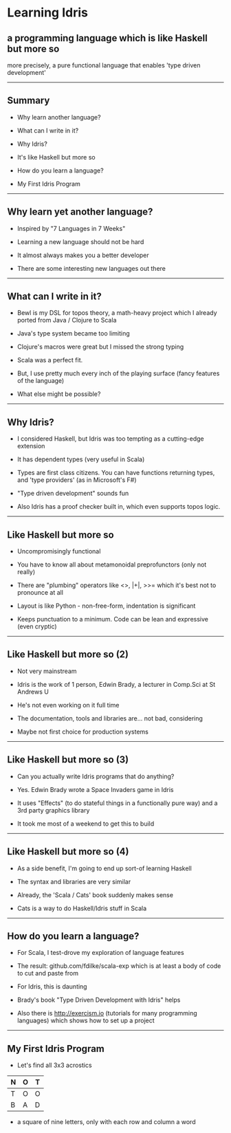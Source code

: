 <!-- pagenumber: true -->

# Learning Idris 

## a programming language which is like Haskell but more so

more precisely, a pure functional language 
that enables 'type driven development'

---

## Summary

- Why learn another language?

- What can I write in it?

- Why Idris?

- It's like Haskell but more so

- How do you learn a language?

- My First Idris Program

---

## Why learn yet another language?

- Inspired by "7 Languages in 7 Weeks"

- Learning a new language should not be hard

- It almost always makes you a better developer

- There are some interesting new languages out there

---

## What can I write in it? 

- Bewl is my DSL for topos theory, a math-heavy project 
which I already ported from Java / Clojure to Scala 

- Java's type system became too limiting

- Clojure's macros were great but I missed the strong typing

- Scala was a perfect fit.

- But, I use pretty much every inch of the playing surface
(fancy features of the language)

- What else might be possible?

---

## Why Idris?

- I considered Haskell, but Idris was too tempting as a
cutting-edge extension

- It has dependent types (very useful in Scala)

- Types are first class citizens. You can have functions returning
types, and 'type providers' (as in Microsoft's F#) 

- "Type driven development" sounds fun

- Also Idris has a proof checker built in, which even supports
topos logic.

---

## Like Haskell but more so

- Uncompromisingly functional

- You have to know all about metamonoidal
preprofunctors (only not really)

- There are "plumbing" operators like <>, |+|, >>= which it's
best not to pronounce at all

- Layout is like Python - non-free-form,
indentation is significant

- Keeps punctuation to a minimum.
Code can be lean and expressive (even cryptic)

---

## Like Haskell but more so (2)

- Not very mainstream

- Idris is the work of 1 person, Edwin Brady, a
lecturer in Comp.Sci at St Andrews U 

- He's not even working on it full time

- The documentation, tools and libraries are... 
not bad, considering

- Maybe not first choice for production systems

---

## Like Haskell but more so (3)

- Can you actually write Idris programs that do anything?

- Yes. Edwin Brady wrote a Space Invaders game in Idris

- It uses "Effects" (to do stateful things in a functionally 
pure way) and a 3rd party graphics library

- It took me most of a weekend to get this to build

---

## Like Haskell but more so (4)

- As a side benefit, I'm going to end up
sort-of learning Haskell

- The syntax and libraries are very similar

- Already, the 'Scala / Cats' book suddenly makes
sense

- Cats is a way to do Haskell/Idris stuff in Scala

---

## How do you learn a language?

- For Scala, I test-drove my exploration of
language features

- The result: github.com/fdilke/scala-exp which 
is at least a body of code to cut and paste from

- For Idris, this is daunting

- Brady's book "Type Driven Development with Idris" helps

- Also there is http://exercism.io (tutorials for many
programming languages) which shows how to set up a project 

---

## My First Idris Program

- Let's find all 3x3 acrostics

N | O | T
------- | -------- | --------
T | O | O
B | A | D

- a square of nine letters,
only with each row and column a word

